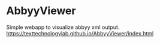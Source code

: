 # AbbyyViewer
Simple webapp to visualize abbyy xml output.
https://texttechnologylab.github.io/AbbyyViewer/index.html
